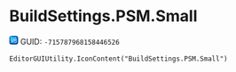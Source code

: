 # BuildSettings.PSM.Small
![](/img/BuildSettings.PSM.Small.png)
GUID: `-715787968158446526`
```
EditorGUIUtility.IconContent("BuildSettings.PSM.Small")
```
